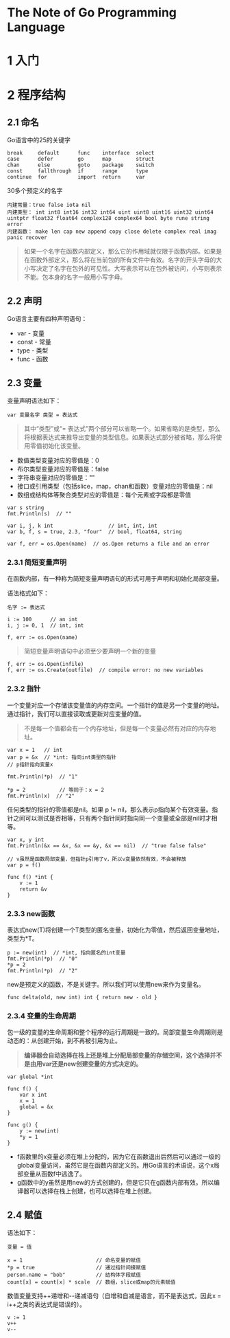 # The Note of Go Programming Language

# 1 入门

# 2 程序结构

## 2.1 命名

Go语言中的25的关键字

```
break     default      func    interface  select 
case      defer        go      map        struct 
chan      else         goto    package    switch 
const     fallthrough  if      range      type   
continue  for          import  return     var    
```

30多个预定义的名字

```
内建常量：true false iota nil 
内建类型： int int8 int16 int32 int64 uint uint8 uint16 uint32 uint64 uintptr float32 float64 complex128 complex64 bool byte rune string error 
内建函数： make len cap new append copy close delete complex real imag panic recover 
```

> 如果一个名字在函数内部定义，那么它的作用域就仅限于函数内部。如果是在函数外部定义，那么将在当前包的所有文件中有效。名字的开头字母的大小写决定了名字在包外的可见性。大写表示可以在包外被访问，小写则表示不能。包本身的名字一般用小写字母。

## 2.2 声明

Go语言主要有四种声明语句：
* var - 变量
* const - 常量
* type - 类型
* func - 函数

## 2.3 变量

变量声明语法如下：
```
var 变量名字 类型 = 表达式
```

> 其中“类型”或“= 表达式”两个部分可以省略一个。如果省略的是类型，那么将根据表达式来推导出变量的类型信息。如果表达式部分被省略，那么将使用零值初始化该变量。

* 数值类型变量对应的零值是：0
* 布尔类型变量对应的零值是：false
* 字符串变量对应的零值是：""
* 接口或引用类型（包括slice，map，chan和函数）变量对应的零值是：nil
* 数组或结构体等聚合类型对应的零值是：每个元素或字段都是零值

```
var s string
fmt.Println(s)  // ""
```

```
var i, j, k int                  // int, int, int
var b, f, s = true, 2.3, "four"  // bool, float64, string
```

```
var f, err = os.Open(name)  // os.Open returns a file and an error
```

### 2.3.1 简短变量声明

在函数内部，有一种称为简短变量声明语句的形式可用于声明和初始化局部变量。

语法格式如下：
```
名字 := 表达式
```

```
i := 100      // an int
i, j := 0, 1  // int, int
```

```
f, err := os.Open(name)
```

> 简短变量声明语句中必须至少要声明一个新的变量

```
f, err := os.Open(infile)
f, err := os.Create(outfile)  // compile error: no new variables
```

### 2.3.2 指针

一个变量对应一个存储该变量值的内存空间。一个指针的值是另一个变量的地址。通过指针，我们可以直接读取或更新对应变量的值。

> 不是每一个值都会有一个内存地址，但是每一个变量必然有对应的内存地址。

```
var x = 1   // int
var p = &x  // *int: 指向int类型的指针
// p指针指向变量x

fmt.Println(*p)  // "1"

*p = 2           // 等同于：x = 2
fmt.Println(x)  // "2"
```

任何类型的指针的零值都是nil。如果 p != nil，那么表示p指向某个有效变量。指针之间可以测试是否相等，只有两个指针同时指向同一个变量或全部是nil时才相等。
```
var x, y int
fmt.Println(&x == &x, &x == &y, &x == nil)  // "true false false"
```

```
// v虽然是函数局部变量，但指针p引用了v，所以v变量依然有效，不会被释放
var p = f()  

func f() *int {
    v := 1
    return &v
}
```

### 2.3.3 new函数

表达式new(T)将创建一个T类型的匿名变量，初始化为零值，然后返回变量地址，类型为*T。

```
p := new(int)  // *int, 指向匿名的int变量
fmt.Println(*p)  // "0"
*p = 2  
fmt.Println(*p)  // "2"
```

new是预定义的函数，不是关键字。所以我们可以使用new来作为变量名。
```
func delta(old, new int) int { return new - old }
```

### 2.3.4 变量的生命周期

包一级的变量的生命周期和整个程序的运行周期是一致的。局部变量生命周期则是动态的：从创建开始，到不再被引用为止。

> **编译器会自动选择在栈上还是堆上分配局部变量的存储空间，这个选择并不是由用var还是new创建变量的方式决定的。**

```
var global *int

func f() {
    var x int
    x = 1
    global = &x
}

func g() {
    y := new(int)
    *y = 1
}
```

* f函数里的x变量必须在堆上分配的，因为它在函数退出后然后可以通过一级的global变量访问，虽然它是在函数内部定义的。用Go语言的术语说，这个x局部变量从函数f中逃逸了。
* g函数中的y虽然是用new的方式创建的，但是它只在g函数内部有效。所以编译器可以选择在栈上创建，也可以选择在堆上创建。

## 2.4 赋值

语法如下：
```
变量 = 值
```

```
x = 1                        // 命名变量的赋值
*p = true                    // 通过指针间接赋值
person.name = "bob"          // 结构体字段赋值
count[x] = count[x] * scale  // 数组，slice或map的元素赋值
```

数值变量支持++递增和--递减语句（自增和自减是语言，而不是表达式，因此x = i++之类的表达式是错误的）。
```
v := 1
v++
v--
```
